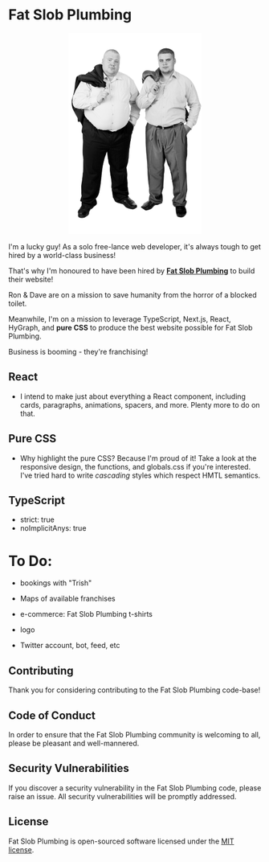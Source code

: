 # Fat Slob Plumbing

<p align="center"><img width="auto" height="400px" alt="Fat Slob Plumbing staff photo" src="./assets/img/staffPhoto-sm.png"/></p>

I'm a lucky guy! As a solo free-lance web developer, it's always tough to get hired by a world-class business!

That's why I'm honoured to have been hired by [**Fat Slob Plumbing**](https://fat-slob-plumbing.vercel.app/) to build their website!

Ron & Dave are on a mission to save humanity from the horror of a blocked toilet.

Meanwhile, I'm on a mission to leverage TypeScript, Next.js, React, HyGraph, and **pure CSS** to produce the best website possible for Fat Slob Plumbing.

Business is booming - they're franchising!

## React

- I intend to make just about everything a React component, including cards, paragraphs, animations, spacers, and more. Plenty more to do on that.

## Pure CSS

- Why highlight the pure CSS? Because I'm proud of it! Take a look at the responsive design, the functions, and globals.css if you're interested. I've tried hard to write _cascading_ styles which respect HMTL semantics.

## TypeScript

- strict: true
- noImplicitAnys: true 

# To Do:

- bookings with "Trish"

- Maps of available franchises

- e-commerce: Fat Slob Plumbing t-shirts

- logo

- Twitter account, bot, feed, etc

## Contributing

Thank you for considering contributing to the Fat Slob Plumbing code-base!

## Code of Conduct

In order to ensure that the Fat Slob Plumbing community is welcoming to all, please be pleasant and well-mannered.

## Security Vulnerabilities

If you discover a security vulnerability in the Fat Slob Plumbing code, please raise an issue. All security vulnerabilities will be promptly addressed.

## License

Fat Slob Plumbing is open-sourced software licensed under the [MIT license](https://opensource.org/licenses/MIT).

